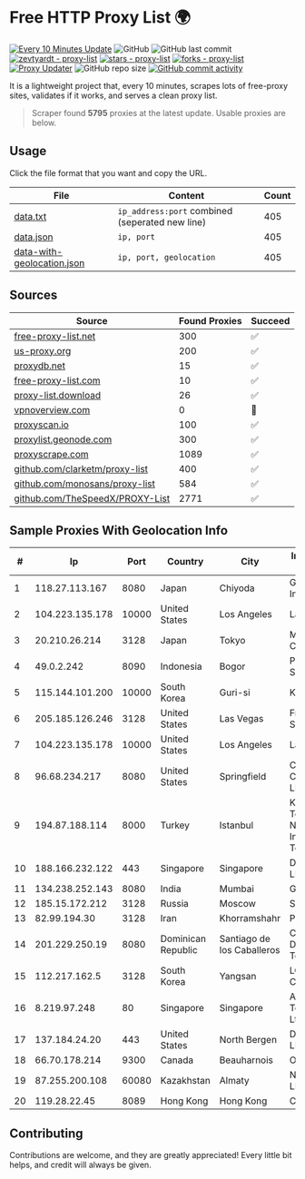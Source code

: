 
# Free HTTP Proxy List 🌍

[![Every 10 Minutes Update](https://github.com/mertguvencli/http-proxy-list/actions/workflows/main.yml/badge.svg?branch=main)](https://github.com/mertguvencli/http-proxy-list/actions/workflows/main.yml)
![GitHub](https://img.shields.io/github/license/mertguvencli/http-proxy-list)
![GitHub last commit](https://img.shields.io/github/last-commit/mertguvencli/http-proxy-list)
[![zevtyardt - proxy-list](https://img.shields.io/static/v1?label=zevtyardt&message=proxy-list&color=blue&logo=github)](https://github.com/zevtyardt/proxy-list "Go to GitHub repo")
[![stars - proxy-list](https://img.shields.io/github/stars/zevtyardt/proxy-list?style=social)](https://github.com/zevtyardt/proxy-list)
[![forks - proxy-list](https://img.shields.io/github/forks/zevtyardt/proxy-list?style=social)](https://github.com/zevtyardt/proxy-list)
[![Proxy Updater](https://github.com/zevtyardt/proxy-list/workflows/Proxy%20Updater/badge.svg)](https://github.com/zevtyardt/proxy-list/actions?query=workflow:"Proxy+Updater")
![GitHub repo size](https://img.shields.io/github/repo-size/zevtyardt/proxy-list)
[![GitHub commit activity](https://img.shields.io/github/commit-activity/m/zevtyardt/proxy-list?logo=commits)](https://github.com/zevtyardt/proxy-list/commits/main)

It is a lightweight project that, every 10 minutes, scrapes lots of free-proxy sites, validates if it works, and serves a clean proxy list.

> Scraper found **5795** proxies at the latest update. Usable proxies are below.

## Usage

Click the file format that you want and copy the URL.

|File|Content|Count|
|----|-------|-----|
|[data.txt](https://raw.githubusercontent.com/mertguvencli/http-proxy-list/main/proxy-list/data.txt)|`ip_address:port` combined (seperated new line)|405|
|[data.json](https://raw.githubusercontent.com/mertguvencli/http-proxy-list/main/proxy-list/data.json)|`ip, port`|405|
|[data-with-geolocation.json](https://raw.githubusercontent.com/mertguvencli/http-proxy-list/main/proxy-list/data-with-geolocation.json)|`ip, port, geolocation`|405|

## Sources

|Source|Found Proxies|Succeed|
|------|-------------|-------|
|[free-proxy-list.net](https://free-proxy-list.net)|300|✅|
|[us-proxy.org](https://www.us-proxy.org)|200|✅|
|[proxydb.net](http://proxydb.net)|15|✅|
|[free-proxy-list.com](https://free-proxy-list.com/?page=&port=&type%5B%5D=http&type%5B%5D=https&up_time=0&search=Search)|10|✅|
|[proxy-list.download](https://www.proxy-list.download/HTTP)|26|✅|
|[vpnoverview.com](https://vpnoverview.com/privacy/anonymous-browsing/free-proxy-servers)|0|🚫|
|[proxyscan.io](https://www.proxyscan.io)|100|✅|
|[proxylist.geonode.com](https://proxylist.geonode.com/api/proxy-list?limit=300&page=1&sort_by=lastChecked&sort_type=desc&protocols=http,https)|300|✅|
|[proxyscrape.com](https://api.proxyscrape.com/v2/?request=displayproxies&protocol=http&timeout=10000&country=all&ssl=all&anonymity=all)|1089|✅|
|[github.com/clarketm/proxy-list](https://raw.githubusercontent.com/clarketm/proxy-list/master/proxy-list-raw.txt)|400|✅|
|[github.com/monosans/proxy-list](https://raw.githubusercontent.com/monosans/proxy-list/main/proxies/http.txt)|584|✅|
|[github.com/TheSpeedX/PROXY-List](https://raw.githubusercontent.com/TheSpeedX/PROXY-List/master/http.txt)|2771|✅|


## Sample Proxies With Geolocation Info

|#|Ip|Port|Country|City|Internet Service Provider|
|-|--|----|-------|----|-------------------------|
|1|118.27.113.167|8080|Japan|Chiyoda|GMO Internet, Inc.|
|2|104.223.135.178|10000|United States|Los Angeles|LayerHost|
|3|20.210.26.214|3128|Japan|Tokyo|Microsoft Corporation|
|4|49.0.2.242|8090|Indonesia|Bogor|PT Usaha Adi Sanggoro|
|5|115.144.101.200|10000|South Korea|Guri-si|Korea Telecom|
|6|205.185.126.246|3128|United States|Las Vegas|FranTech Solutions|
|7|104.223.135.178|10000|United States|Los Angeles|LayerHost|
|8|96.68.234.217|8080|United States|Springfield|Comcast Cable Communications, LLC|
|9|194.87.188.114|8000|Turkey|Istanbul|Kadir Huseyin Tezcan Nosspeed Internet Teknolojileri|
|10|188.166.232.122|443|Singapore|Singapore|DigitalOcean, LLC|
|11|134.238.252.143|8080|India|Mumbai|Google LLC|
|12|185.15.172.212|3128|Russia|Moscow|SafeData LLC|
|13|82.99.194.30|3128|Iran|Khorramshahr|ParsOnline Co.|
|14|201.229.250.19|8080|Dominican Republic|Santiago de los Caballeros|Compañía Dominicana de Teléfonos S. A.|
|15|112.217.162.5|3128|South Korea|Yangsan|LG DACOM Corporation|
|16|8.219.97.248|80|Singapore|Singapore|Alibaba (US) Technology Co., Ltd.|
|17|137.184.24.20|443|United States|North Bergen|DigitalOcean, LLC|
|18|66.70.178.214|9300|Canada|Beauharnois|OVH SAS|
|19|87.255.200.108|60080|Kazakhstan|Almaty|NLS Kazakhstan LLC|
|20|119.28.22.45|8089|Hong Kong|Hong Kong|ComsenzNet|



## Contributing

Contributions are welcome, and they are greatly appreciated! Every
little bit helps, and credit will always be given.

